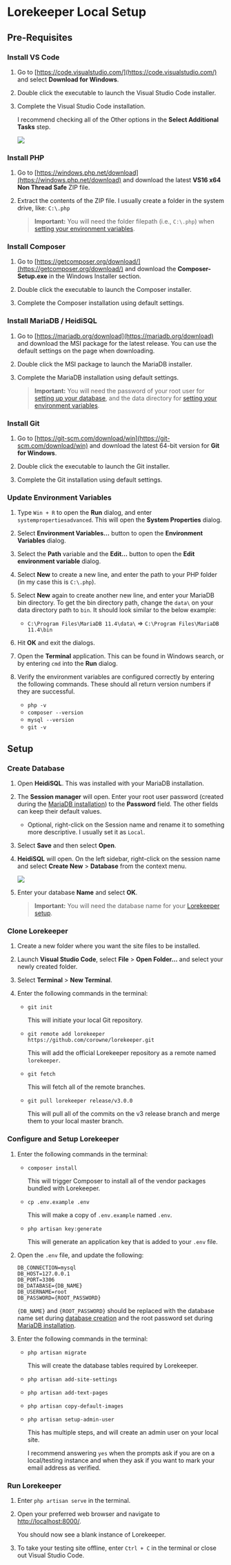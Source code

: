 # Lorekeeper Local Setup

## Pre-Requisites

### Install VS Code

1. Go to [https://code.visualstudio.com/](https://code.visualstudio.com/) and select **Download for Windows**.

2. Double click the executable to launch the Visual Studio Code installer.

3. Complete the Visual Studio Code installation.

    I recommend checking all of the Other options in the **Select Additional Tasks** step.

    ![](/images/08202024-vs-code-options.png)

### Install PHP

1. Go to [https://windows.php.net/download](https://windows.php.net/download) and download the latest **VS16 x64 Non Thread Safe** ZIP file.

2. Extract the contents of the ZIP file. I usually create a folder in the system drive, like: `C:\.php` 

    > **Important:** You will need the folder filepath (i.e., `C:\.php`) when [setting your environment variables](#update-environment-variables).

### Install Composer

1. Go to [https://getcomposer.org/download/](https://getcomposer.org/download/) and download the **Composer-Setup.exe** in the Windows Installer section.

2. Double click the executable to launch the Composer installer.

3. Complete the Composer installation using default settings.

### Install MariaDB / HeidiSQL

1. Go to [https://mariadb.org/download](https://mariadb.org/download) and download the MSI package for the latest release. You can use the default settings on the page when downloading.

2. Double click the MSI package to launch the MariaDB installer.

3. Complete the MariaDB installation using default settings.

    > **Important:** You will need the password of your root user for [setting up your database](#create-database), and the data directory for [setting your environment variables](#update-environment-variables).

### Install Git

1. Go to [https://git-scm.com/download/win](https://git-scm.com/download/win) and download the latest 64-bit version for **Git for Windows**.

2. Double click the executable to launch the Git installer.

3. Complete the Git installation using default settings.

### Update Environment Variables 

1. Type `Win + R` to open the **Run** dialog, and enter `systempropertiesadvanced`. This will open the **System Properties** dialog.

2. Select **Environment Variables…** button to open the **Environment Variables** dialog.

3. Select the **Path** variable and the **Edit…** button to open the **Edit environment variable** dialog.

4. Select **New** to create a new line, and enter the path to your PHP folder (in my case this is `C:\.php`).

5. Select **New** again to create another new line, and enter your MariaDB bin directory. To get the bin directory path, change the `data\` on your data directory path to `bin`. It should look similar to the below example:

    - `C:\Program Files\MariaDB 11.4\data\` => `C:\Program Files\MariaDB 11.4\bin`

6. Hit **OK** and exit the dialogs.

7. Open the **Terminal** application. This can be found in Windows search, or by entering `cmd` into the **Run** dialog.

8. Verify the environment variables are configured correctly by entering the following commands. These should all return version numbers if they are successful.

    - `php -v`
    - `composer --version`
    - `mysql --version`
    - `git -v`

## Setup

### Create Database

1. Open **HeidiSQL**. This was installed with your MariaDB installation.

2. The **Session manager** will open. Enter your root user password (created during the [MariaDB installation](#install-mariadb--heidisql)) to the **Password** field. The other fields can keep their default values.

    - Optional, right-click on the Session name and rename it to something more descriptive. I usually set it as `Local`.

3. Select **Save** and then select **Open**.

4. **HeidiSQL** will open. On the left sidebar, right-click on the session name and select **Create New** > **Database** from the context menu.

    ![](/images/08202024-heidisql-create-db.png)

5. Enter your database **Name** and select **OK**.

    > **Important:** You will need the database name for your [Lorekeeper setup](#configure-and-setup-lorekeeper).

### Clone Lorekeeper

1. Create a new folder where you want the site files to be installed.

2. Launch **Visual Studio Code**, select **File** > **Open Folder...** and select your newly created folder.

3. Select **Terminal** > **New Terminal**.

4. Enter the following commands in the terminal:

    - `git init`

        This will initiate your local Git repository.

    - `git remote add lorekeeper https://github.com/corowne/lorekeeper.git`

        This will add the official Lorekeeper repository as a remote named `lorekeeper`.

    - `git fetch`

        This will fetch all of the remote branches.

    - `git pull lorekeeper release/v3.0.0`

        This will pull all of the commits on the v3 release branch and merge them to your local master branch.

### Configure and Setup Lorekeeper

1. Enter the following commands in the terminal:

    - `composer install`

        This will trigger Composer to install all of the vendor packages bundled with Lorekeeper.

    - `cp .env.example .env`

        This will make a copy of `.env.example` named `.env`.

    - `php artisan key:generate`

        This will generate an application key that is added to your `.env` file.

2. Open the `.env` file, and update the following:

    ```
    DB_CONNECTION=mysql
    DB_HOST=127.0.0.1
    DB_PORT=3306
    DB_DATABASE={DB_NAME}
    DB_USERNAME=root
    DB_PASSWORD={ROOT_PASSWORD}
    ```
    `{DB_NAME}` and `{ROOT_PASSWORD}` should be replaced with the database name set during [database creation](#create-database) and the root password set during [MariaDB installation](#install-mariadb--heidisql).

3. Enter the following commands in the terminal:

    - `php artisan migrate`
    
        This will create the database tables required by Lorekeeper.

    - `php artisan add-site-settings`

    - `php artisan add-text-pages`

    - `php artisan copy-default-images`

    - `php artisan setup-admin-user`

        This has multiple steps, and will create an admin user on your local site.

        I recommend answering `yes` when the prompts ask if you are on a local/testing instance and when they ask if you want to mark your email address as verified.

### Run Lorekeeper

1. Enter `php artisan serve` in the terminal.

2. Open your preferred web browser and navigate to [http://localhost:8000/](http://localhost:8000/).

    You should now see a blank instance of Lorekeeper.

3. To take your testing site offline, enter `Ctrl + C` in the terminal or close out Visual Studio Code.